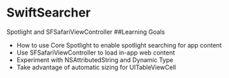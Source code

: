 # SwiftSearcher
Spotlight and SFSafariViewController
##Learning Goals
<ul>
  <li>How to use Core Spotlight to enable spotlight searching for app content </li>
  <li>Use SFSafariViewController to load in-app web content</li>
  <li>Experiment with NSAttributedString and Dynamic Type </li>
  <li>Take advantage of automatic sizing for UITableViewCell</li>
</ul>
